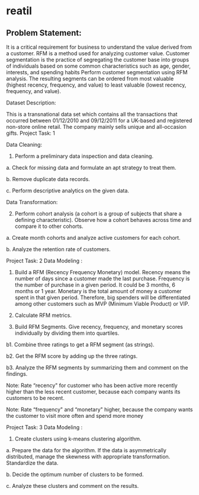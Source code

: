 # reatil
 ## Problem Statement:
 
 It is a critical requirement for business to understand the value derived from a customer.
 RFM is a method used for analyzing customer value.
 Customer segmentation is the practice of segregating the customer base into groups of individuals based on some common characteristics such as age, gender, interests, and spending habits Perform customer segmentation using RFM analysis.
 The resulting segments can be ordered from most valuable (highest recency, frequency, and value) to least valuable (lowest recency, frequency, and value).
 
Dataset Description:

This is a transnational data set which contains all the transactions that occurred between 01/12/2010 and 09/12/2011 for a UK-based and registered non-store online retail.
The company mainly sells unique and all-occasion gifts.
Project Task: 1

Data Cleaning:

1. Perform a preliminary data inspection and data cleaning.

a. Check for missing data and formulate an apt strategy to treat them.

b. Remove duplicate data records.

c. Perform descriptive analytics on the given data.

Data Transformation:

2. Perform cohort analysis (a cohort is a group of subjects that share a defining characteristic). Observe how a cohort behaves across time and compare it to other cohorts.

a. Create month cohorts and analyze active customers for each cohort.

b. Analyze the retention rate of customers.

Project Task: 2
Data Modeling :

1. Build a RFM (Recency Frequency Monetary) model. Recency means the number of days since a customer made the last purchase. Frequency is the number of purchase in a given period. It could be 3 months, 6 months or 1 year. Monetary is the total amount of money a customer spent in that given period. Therefore, big spenders will be differentiated among other customers such as MVP (Minimum Viable Product) or VIP.

2. Calculate RFM metrics.

3. Build RFM Segments. Give recency, frequency, and monetary scores individually by dividing them into quartiles.

b1. Combine three ratings to get a RFM segment (as strings).

b2. Get the RFM score by adding up the three ratings.

b3. Analyze the RFM segments by summarizing them and comment on the findings.

Note: Rate “recency" for customer who has been active more recently higher than the less recent customer, because each company wants its customers to be recent.

Note: Rate “frequency" and “monetary" higher, because the company wants the customer to visit more often and spend more money

Project Task: 3
Data Modeling :

1. Create clusters using k-means clustering algorithm.

a. Prepare the data for the algorithm. If the data is asymmetrically distributed, manage the skewness with appropriate transformation. Standardize the data.

b. Decide the optimum number of clusters to be formed.

c. Analyze these clusters and comment on the results.

